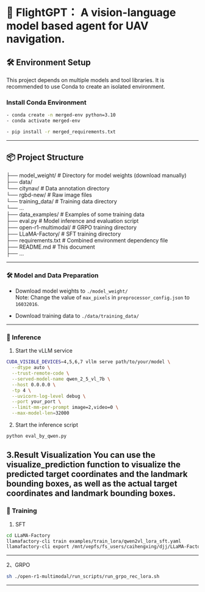 # 🚀 FlightGPT： A vision-language model based agent for UAV navigation.

## 🛠️ Environment Setup

This project depends on multiple models and tool libraries. It is recommended to use Conda to create an isolated environment.

### Install Conda Environment

```bash
- conda create -n merged-env python=3.10
- conda activate merged-env

- pip install -r merged_requirements.txt
```

---

## 📦 Project Structure
├── model_weight/ # Directory for model weights (download manually)  
├── data/  
└── citynav/ # Data annotation directory  
└── rgbd-new/ # Raw image files  
└── training_data/ # Training data directory  
└── ...  
├── data_examples/ # Examples of some training data  
├── eval.py # Model inference and evaluation script  
├── open-r1-multimodal/ # GRPO training directory  
├── LLaMA-Factory/ # SFT training directory  
├── requirements.txt # Combined environment dependency file  
├── README.md # This document  
├── ...  

---

### 🛠️ Model and Data Preparation

* Download model weights to `./model_weight/`  
  Note: Change the value of `max_pixels` in `preprocessor_config.json` to `16032016`.

* Download training data to `./data/training_data/`


---

### 🚀 Inference

1. Start the vLLM service

```bash
CUDA_VISIBLE_DEVICES=4,5,6,7 vllm serve path/to/your/model \
  --dtype auto \
  --trust-remote-code \
  --served-model-name qwen_2_5_vl_7b \
  --host 0.0.0.0 \
  -tp 4 \
  --uvicorn-log-level debug \
  --port your_port \
  --limit-mm-per-prompt image=2,video=0 \
  --max-model-len=32000
```

2. Start the inference script

```bash
python eval_by_qwen.py
```

3.Result Visualization
You can use the visualize_prediction function to visualize the predicted target coordinates and the landmark bounding boxes, as well as the actual target coordinates and landmark bounding boxes.
---

### 🚀 Training
1. SFT
```bash
cd LLaMA-Factory
llamafactory-cli train examples/train_lora/qwen2vl_lora_sft.yaml
llamafactory-cli export /mnt/vepfs/fs_users/caihengxing/djj/LLaMA-Factory/examples/merge_lora/qwen2vl_lora_sft.yaml
```

---

2、GRPO
```bash
sh ./open-r1-multimodal/run_scripts/run_grpo_rec_lora.sh
```

---

